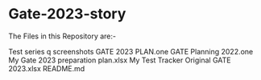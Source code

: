 # Gate-2023-story

The Files in this Repository are:-

Test series q screenshots
GATE 2023 PLAN.one
GATE Planning 2022.one
My Gate 2023 preparation plan.xlsx
My Test Tracker Original GATE 2023.xlsx
README.md